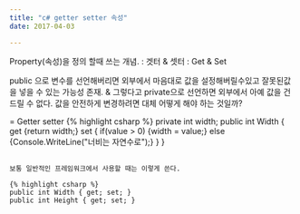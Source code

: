 ```yaml
---
title: "c# getter setter 속성"
date: 2017-04-03

---
```

Property(속성)을 정의 할때 쓰는 개념.
: 겟터 & 셋터
: Get & Set

public 으로 변수를 선언해버리면 외부에서 마음대로 값을 설정해버릴수있고 잘못된값을 넣을 수 있는 가능성 존재.
&
그렇다고 private으로 선언하면 외부에서 아예 값을 건드릴 수 없다. 값을 안전하게 변경하려면 대체 어떻게 해야 하는 것일까?


= Getter setter
{% highlight csharp %}
private int width;
public int Width
{
  get {return width;}
  set
  {
    if(value > 0) {width = value;}
    else {Console.WriteLine("너비는 자연수로");}
  }
}
```

보통 일반적인 프레임워크에서 사용할 때는 이렇게 쓴다.

{% highlight csharp %}
public int Width { get; set; }
public int Height { get; set; }
```
